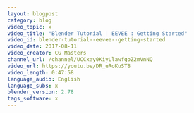 ```yaml
---
layout: blogpost
category: blog
video_topic: x
video_title: "Blender Tutorial | EEVEE : Getting Started"
video_id: blender-tutorial--eevee--getting-started
video_date: 2017-08-11
video_creator: CG Masters
channel_url: /channel/UCCxay0KiyLlawfgoZ2mVnNQ
video_url: https://youtu.be/DR_uRoKuST8
video_length: 0:47:58
language_audio: English
language_subs: x
blender_version: 2.78
tags_software: x
---
```

